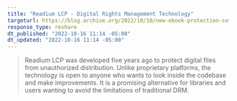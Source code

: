 ```yaml
---
title: "Readium LCP - Digital Rights Management Technology"
targeturl: https://blog.archive.org/2022/10/10/new-ebook-protection-software-gaining-popularity-among-publishers-and-libraries/
response_type: reshare
dt_published: "2022-10-16 11:14 -05:00"
dt_updated: "2022-10-16 11:14 -05:00"
---
```


> Readium LCP was developed five years ago to protect digital files from unauthorized distribution. Unlike proprietary platforms, the technology is open to anyone who wants to look inside the codebase and make improvements. It is a promising alternative for libraries and users wanting to avoid the limitations of traditional DRM. 